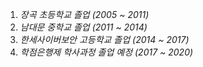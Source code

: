 1. _장곡 초등학교 졸업 (2005 ~ 2011)_  </br>
1. _남대문 중학교 졸업 (2011 ~ 2014)_  
1. _한세사이버보안 고등학교 졸업 (2014 ~ 2017)_  
1. _학점은행제 학사과정 졸업 예정 (2017 ~ 2020)_  
